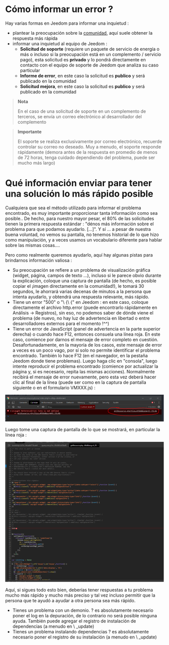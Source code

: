 # Cómo informar un error ?

Hay varias formas en Jeedom para informar una inquietud : 

- plantear la preocupación sobre la [comunidad](https://community.jeedom.com), aquí suele obtener la respuesta más rápida
- informar una inquietud al equipo de Jeedom : 
  - **Solicitud de soporte** (requiere un paquete de servicio de energía o más o incluso si la preocupación está en un complemento / servicio pago), esta solicitud es **privado** y lo pondrá directamente en contacto con el equipo de soporte de Jeedom que analiza su caso particular
  - **Informe de error**, en este caso la solicitud es **publico** y será publicado en la comunidad
  - **Solicitud mejora**, en este caso la solicitud es **publico** y será publicado en la comunidad

>**Nota**
>
>En el caso de una solicitud de soporte en un complemento de terceros, se envía un correo electrónico al desarrollador del complemento

>**Importante**
>
>El soporte se realiza exclusivamente por correo electrónico, recuerde controlar su correo no deseado. Muy a menudo, el soporte responde rápidamente (demora antes de la respuesta en promedio de menos de 72 horas, tenga cuidado dependiendo del problema, puede ser mucho más largo)

# Qué información enviar para tener una solución lo más rápido posible

Cualquiera que sea el método utilizado para informar el problema encontrado, es muy importante proporcionar tanta información como sea posible.. De hecho, para nuestro mayor pesar, el 80% de las solicitudes tienen la primera respuesta estándar : "dénos más información sobre el problema para que podamos ayudarlo. [...]". Y sí ... a pesar de nuestra buena voluntad, no vemos su pantalla, no tenemos historial de lo que hizo como manipulación, y a veces usamos un vocabulario diferente para hablar sobre las mismas cosas....

Pero como realmente queremos ayudarlo, aquí hay algunas pistas para brindarnos información valiosa : 

- Su preocupación se refiere a un problema de visualización gráfica (widget, página, campos de texto ...), incluso si le parece obvio durante la explicación, coloque una captura de pantalla (de hecho, es posible copiar el ¡imagen directamente en la comunidad!), le tomará 30 segundos, le ahorrará varias decenas de minutos a la persona que intenta ayudarlo, y obtendrá una respuesta relevante, más rápido.
- Tiene un error "500" o "\ {\ {" en Jeedom : en este caso, coloque directamente el archivo http.error (puede encontrarlo rápidamente en Análisis -> Registros), sin eso, no podemos saber de dónde viene el problema (de nuevo, no hay luz de advertencia en libertad o entre desarrolladores externos para el momento !^^)
- Tiene un error de JavaScript (panel de advertencia en la parte superior derecha) o cuando hace F12, entonces consuela una línea roja. En este caso, comience por darnos el mensaje de error completo en cuestión. Desafortunadamente, en la mayoría de los casos, este mensaje de error a veces es un poco vago, por sí solo no permite identificar el problema encontrado. También lo hace F12 (en el navegador, en la pestaña Jeedom donde tiene problemas). Luego haga clic en "consola", luego intente reproducir el problema encontrado (comience por actualizar la página y, si es necesario, repita las mismas acciones). Normalmente recibirá el mensaje de error nuevamente, pero esta vez deberá hacer clic al final de la línea (puede ser como en la captura de pantalla siguiente o en el formulario VMXXX.js) : 

![remonter_un_bug001](images/remonter_un_bug001.png)

Luego tome una captura de pantalla de lo que se mostrará, en particular la línea roja : 

![remonter_un_bug002](images/remonter_un_bug002.png)

Aquí, si sigues todo esto bien, deberías tener respuestas a tu problema mucho más rápido y mucho más preciso y tal vez incluso permitir que la persona que te ayudó a ayudar a otra persona sea más rápido.

- Tienes un problema con un demonio. ? es absolutamente necesario poner el log en la depuración, de lo contrario no será posible ninguna ayuda. También puede agregar el registro de instalación de dependencias (a menudo en \ _update)
- Tienes un problema instalando dependencias ? es absolutamente necesario poner el registro de su instalación (a menudo en \ _update)
